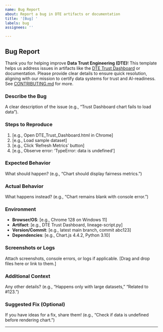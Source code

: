 ```yaml
---
name: Bug Report
about: Report a bug in DTE artifacts or documentation
title: '[Bug] '
labels: bug
assignees: ''

---
```


## Bug Report

Thank you for helping improve **Data Trust Engineering (DTE)**! This template helps us address issues in artifacts like the [DTE Trust Dashboard](/tools/data-trust-dashboard/DTE_Trust_Dashboard.html) or documentation. Please provide clear details to ensure quick resolution, aligning with our mission to certify data systems for trust and AI-readiness. See [CONTRIBUTING.md](/CONTRIBUTING.md) for more.

### Describe the Bug
A clear description of the issue (e.g., “Trust Dashboard chart fails to load data”).

### Steps to Reproduce
1. [e.g., Open DTE_Trust_Dashboard.html in Chrome]
2. [e.g., Load sample dataset]
3. [e.g., Click ‘Refresh Metrics’ button]
4. [e.g., Observe error: ‘TypeError: data is undefined’]

### Expected Behavior
What should happen? (e.g., “Chart should display fairness metrics.”)

### Actual Behavior
What happens instead? (e.g., “Chart remains blank with console error.”)

### Environment
- **Browser/OS**: [e.g., Chrome 128 on Windows 11]
- **Artifact**: [e.g., DTE Trust Dashboard, lineage-script.py]
- **Version/Commit**: [e.g., latest main branch, commit abc123]
- **Dependencies**: [e.g., Chart.js 4.4.2, Python 3.10]

### Screenshots or Logs
Attach screenshots, console errors, or logs if applicable. [Drag and drop files here or link to them.]

### Additional Context
Any other details? (e.g., “Happens only with large datasets,” “Related to #123.”)

### Suggested Fix (Optional)
If you have ideas for a fix, share them! (e.g., “Check if data is undefined before rendering chart.”)

---


